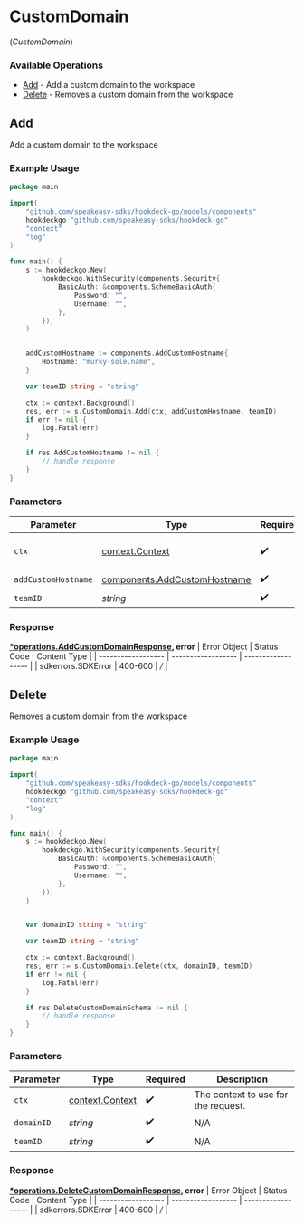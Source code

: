 # CustomDomain
(*CustomDomain*)

### Available Operations

* [Add](#add) - Add a custom domain to the workspace
* [Delete](#delete) - Removes a custom domain from the workspace

## Add

Add a custom domain to the workspace

### Example Usage

```go
package main

import(
	"github.com/speakeasy-sdks/hookdeck-go/models/components"
	hookdeckgo "github.com/speakeasy-sdks/hookdeck-go"
	"context"
	"log"
)

func main() {
    s := hookdeckgo.New(
        hookdeckgo.WithSecurity(components.Security{
            BasicAuth: &components.SchemeBasicAuth{
                Password: "",
                Username: "",
            },
        }),
    )


    addCustomHostname := components.AddCustomHostname{
        Hostname: "murky-sole.name",
    }

    var teamID string = "string"

    ctx := context.Background()
    res, err := s.CustomDomain.Add(ctx, addCustomHostname, teamID)
    if err != nil {
        log.Fatal(err)
    }

    if res.AddCustomHostname != nil {
        // handle response
    }
}
```

### Parameters

| Parameter                                                                    | Type                                                                         | Required                                                                     | Description                                                                  |
| ---------------------------------------------------------------------------- | ---------------------------------------------------------------------------- | ---------------------------------------------------------------------------- | ---------------------------------------------------------------------------- |
| `ctx`                                                                        | [context.Context](https://pkg.go.dev/context#Context)                        | :heavy_check_mark:                                                           | The context to use for the request.                                          |
| `addCustomHostname`                                                          | [components.AddCustomHostname](../../models/components/addcustomhostname.md) | :heavy_check_mark:                                                           | N/A                                                                          |
| `teamID`                                                                     | *string*                                                                     | :heavy_check_mark:                                                           | N/A                                                                          |


### Response

**[*operations.AddCustomDomainResponse](../../models/operations/addcustomdomainresponse.md), error**
| Error Object       | Status Code        | Content Type       |
| ------------------ | ------------------ | ------------------ |
| sdkerrors.SDKError | 400-600            | */*                |

## Delete

Removes a custom domain from the workspace

### Example Usage

```go
package main

import(
	"github.com/speakeasy-sdks/hookdeck-go/models/components"
	hookdeckgo "github.com/speakeasy-sdks/hookdeck-go"
	"context"
	"log"
)

func main() {
    s := hookdeckgo.New(
        hookdeckgo.WithSecurity(components.Security{
            BasicAuth: &components.SchemeBasicAuth{
                Password: "",
                Username: "",
            },
        }),
    )


    var domainID string = "string"

    var teamID string = "string"

    ctx := context.Background()
    res, err := s.CustomDomain.Delete(ctx, domainID, teamID)
    if err != nil {
        log.Fatal(err)
    }

    if res.DeleteCustomDomainSchema != nil {
        // handle response
    }
}
```

### Parameters

| Parameter                                             | Type                                                  | Required                                              | Description                                           |
| ----------------------------------------------------- | ----------------------------------------------------- | ----------------------------------------------------- | ----------------------------------------------------- |
| `ctx`                                                 | [context.Context](https://pkg.go.dev/context#Context) | :heavy_check_mark:                                    | The context to use for the request.                   |
| `domainID`                                            | *string*                                              | :heavy_check_mark:                                    | N/A                                                   |
| `teamID`                                              | *string*                                              | :heavy_check_mark:                                    | N/A                                                   |


### Response

**[*operations.DeleteCustomDomainResponse](../../models/operations/deletecustomdomainresponse.md), error**
| Error Object       | Status Code        | Content Type       |
| ------------------ | ------------------ | ------------------ |
| sdkerrors.SDKError | 400-600            | */*                |
